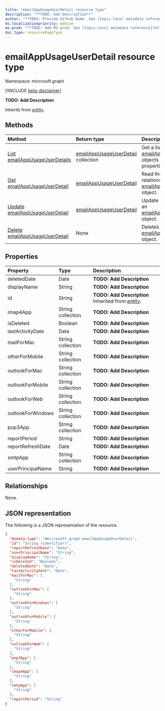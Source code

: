```yaml
---
title: "emailAppUsageUserDetail resource type"
description: "**TODO: Add Description**"
author: "**TODO: Provide Github Name. See [topic-level metadata reference](https://msgo.azurewebsites.net/add/document/guidelines/metadata.html#topic-level-metadata)**"
ms.localizationpriority: medium
ms.prod: "**TODO: Add MS prod. See [topic-level metadata reference](https://msgo.azurewebsites.net/add/document/guidelines/metadata.html#topic-level-metadata)**"
doc_type: resourcePageType
---
```


# emailAppUsageUserDetail resource type

Namespace: microsoft.graph

[!INCLUDE [beta-disclaimer](../../includes/beta-disclaimer.md)]

**TODO: Add Description**


Inherits from [entity](../resources/entity.md).

## Methods
|Method|Return type|Description|
|:---|:---|:---|
|[List emailAppUsageUserDetails](../api/emailappusageuserdetail-list.md)|[emailAppUsageUserDetail](../resources/emailappusageuserdetail.md) collection|Get a list of the [emailAppUsageUserDetail](../resources/emailappusageuserdetail.md) objects and their properties.|
|[Get emailAppUsageUserDetail](../api/emailappusageuserdetail-get.md)|[emailAppUsageUserDetail](../resources/emailappusageuserdetail.md)|Read the properties and relationships of an [emailAppUsageUserDetail](../resources/emailappusageuserdetail.md) object.|
|[Update emailAppUsageUserDetail](../api/emailappusageuserdetail-update.md)|[emailAppUsageUserDetail](../resources/emailappusageuserdetail.md)|Update the properties of an [emailAppUsageUserDetail](../resources/emailappusageuserdetail.md) object.|
|[Delete emailAppUsageUserDetail](../api/emailappusageuserdetail-delete.md)|None|Deletes an [emailAppUsageUserDetail](../resources/emailappusageuserdetail.md) object.|

## Properties
|Property|Type|Description|
|:---|:---|:---|
|deletedDate|Date|**TODO: Add Description**|
|displayName|String|**TODO: Add Description**|
|id|String|**TODO: Add Description** Inherited from [entity](../resources/entity.md).|
|imap4App|String collection|**TODO: Add Description**|
|isDeleted|Boolean|**TODO: Add Description**|
|lastActivityDate|Date|**TODO: Add Description**|
|mailForMac|String collection|**TODO: Add Description**|
|otherForMobile|String collection|**TODO: Add Description**|
|outlookForMac|String collection|**TODO: Add Description**|
|outlookForMobile|String collection|**TODO: Add Description**|
|outlookForWeb|String collection|**TODO: Add Description**|
|outlookForWindows|String collection|**TODO: Add Description**|
|pop3App|String collection|**TODO: Add Description**|
|reportPeriod|String|**TODO: Add Description**|
|reportRefreshDate|Date|**TODO: Add Description**|
|smtpApp|String collection|**TODO: Add Description**|
|userPrincipalName|String|**TODO: Add Description**|

## Relationships
None.

## JSON representation
The following is a JSON representation of the resource.
<!-- {
  "blockType": "resource",
  "keyProperty": "id",
  "@odata.type": "microsoft.graph.emailAppUsageUserDetail",
  "baseType": "microsoft.graph.entity",
  "openType": false
}
-->
``` json
{
  "@odata.type": "#microsoft.graph.emailAppUsageUserDetail",
  "id": "String (identifier)",
  "reportRefreshDate": "Date",
  "userPrincipalName": "String",
  "displayName": "String",
  "isDeleted": "Boolean",
  "deletedDate": "Date",
  "lastActivityDate": "Date",
  "mailForMac": [
    "String"
  ],
  "outlookForMac": [
    "String"
  ],
  "outlookForWindows": [
    "String"
  ],
  "outlookForMobile": [
    "String"
  ],
  "otherForMobile": [
    "String"
  ],
  "outlookForWeb": [
    "String"
  ],
  "pop3App": [
    "String"
  ],
  "imap4App": [
    "String"
  ],
  "smtpApp": [
    "String"
  ],
  "reportPeriod": "String"
}
```

